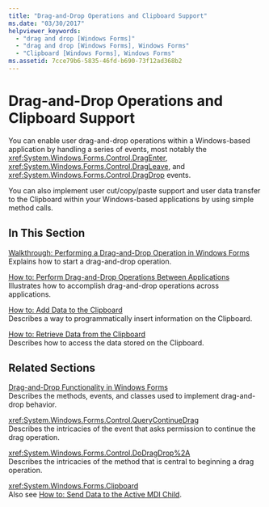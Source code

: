 ```yaml
---
title: "Drag-and-Drop Operations and Clipboard Support"
ms.date: "03/30/2017"
helpviewer_keywords: 
  - "drag and drop [Windows Forms]"
  - "drag and drop [Windows Forms], Windows Forms"
  - "Clipboard [Windows Forms], Windows Forms"
ms.assetid: 7cce79b6-5835-46fd-b690-73f12ad368b2
---
```

# Drag-and-Drop Operations and Clipboard Support
You can enable user drag-and-drop operations within a Windows-based application by handling a series of events, most notably the <xref:System.Windows.Forms.Control.DragEnter>, <xref:System.Windows.Forms.Control.DragLeave>, and <xref:System.Windows.Forms.Control.DragDrop> events.  
  
 You can also implement user cut/copy/paste support and user data transfer to the Clipboard within your Windows-based applications by using simple method calls.  
  
## In This Section  
 [Walkthrough: Performing a Drag-and-Drop Operation in Windows Forms](../../../../docs/framework/winforms/advanced/walkthrough-performing-a-drag-and-drop-operation-in-windows-forms.md)  
 Explains how to start a drag-and-drop operation.  
  
 [How to: Perform Drag-and-Drop Operations Between Applications](../../../../docs/framework/winforms/advanced/how-to-perform-drag-and-drop-operations-between-applications.md)  
 Illustrates how to accomplish drag-and-drop operations across applications.  
  
 [How to: Add Data to the Clipboard](../../../../docs/framework/winforms/advanced/how-to-add-data-to-the-clipboard.md)  
 Describes a way to programmatically insert information on the Clipboard.  
  
 [How to: Retrieve Data from the Clipboard](../../../../docs/framework/winforms/advanced/how-to-retrieve-data-from-the-clipboard.md)  
 Describes how to access the data stored on the Clipboard.  
  
## Related Sections  
 [Drag-and-Drop Functionality in Windows Forms](../../../../docs/framework/winforms/drag-and-drop-functionality-in-windows-forms.md)  
 Describes the methods, events, and classes used to implement drag-and-drop behavior.  
  
 <xref:System.Windows.Forms.Control.QueryContinueDrag>  
 Describes the intricacies of the event that asks permission to continue the drag operation.  
  
 <xref:System.Windows.Forms.Control.DoDragDrop%2A>  
 Describes the intricacies of the method that is central to beginning a drag operation.  
  
 <xref:System.Windows.Forms.Clipboard>  
 Also see [How to: Send Data to the Active MDI Child](http://msdn.microsoft.com/library/y0hkh2c8\(v=vs.110\)).
